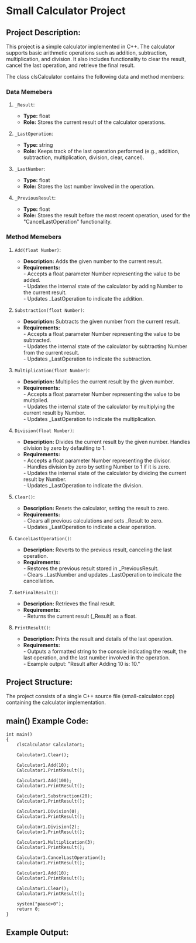 # Small Calculator Project

## Project **Description:**

This project is a simple calculator implemented in C++. The calculator supports basic arithmetic operations such as addition, subtraction, multiplication, and division. It also includes functionality to clear the result, cancel the last operation, and retrieve the final result.

The class clsCalculator contains the following data and method members:

### Data Memebers

1. `_Result`:

   - **Type:** float
   - **Role:** Stores the current result of the calculator operations.

2. `_LastOperation`:

   - **Type:** string
   - **Role:** Keeps track of the last operation performed (e.g., addition, subtraction, multiplication, division, clear, cancel).

3. `_LastNumber`:

   - **Type:** float
   - **Role:** Stores the last number involved in the operation.

4. `_PreviousResult`:

   - **Type:** float
   - **Role:** Stores the result before the most recent operation, used for the "CancelLastOperation" functionality.

### Method Memebers

1. `Add(float Number)`:

   - **Description:** Adds the given number to the current result.
   - **Requirements:**
     <br> - Accepts a float parameter Number representing the value to be added.
     <br> - Updates the internal state of the calculator by adding Number to the current result.
     <br> - Updates \_LastOperation to indicate the addition.

2. `Substraction(float Number)`:

   - **Description:** Subtracts the given number from the current result.
   - **Requirements:**
     <br> - Accepts a float parameter Number representing the value to be subtracted.
     <br> - Updates the internal state of the calculator by subtracting Number from the current result.
     <br> - Updates \_LastOperation to indicate the subtraction.

3. `Multiplication(float Number)`:

   - **Description:** Multiplies the current result by the given number.
   - **Requirements:**
     <br> - Accepts a float parameter Number representing the value to be multiplied.
     <br> - Updates the internal state of the calculator by multiplying the current result by Number.
     <br> - Updates \_LastOperation to indicate the multiplication.

4. `Division(float Number)`:

   - **Description:** Divides the current result by the given number. Handles division by zero by defaulting to 1.
   - **Requirements:**
     <br> - Accepts a float parameter Number representing the divisor.
     <br> - Handles division by zero by setting Number to 1 if it is zero.
     <br> - Updates the internal state of the calculator by dividing the current result by Number.
     <br> - Updates \_LastOperation to indicate the division.

5. `Clear()`:

   - **Description:** Resets the calculator, setting the result to zero.
   - **Requirements:**
     <br> - Clears all previous calculations and sets \_Result to zero.
     <br> - Updates \_LastOperation to indicate a clear operation.

6. `CancelLastOperation()`:

   - **Description:** Reverts to the previous result, canceling the last operation.
   - **Requirements:**
     <br> - Restores the previous result stored in \_PreviousResult.
     <br> - Clears \_LastNumber and updates \_LastOperation to indicate the cancellation.

7. `GetFinalResult()`:

   - **Description:** Retrieves the final result.
   - **Requirements:**
     <br> - Returns the current result (\_Result) as a float.

8. `PrintResult()`:
   - **Description:** Prints the result and details of the last operation.
   - **Requirements:**
     <br> - Outputs a formatted string to the console indicating the result, the last operation, and the last number involved in the operation.
     <br> - Example output: "Result after Adding 10 is: 10."

## Project Structure:

The project consists of a single C++ source file (small-calculator.cpp) containing the calculator implementation.

## main() Example Code:

```
int main()
{
    clsCalculator Calculator1;

    Calculator1.Clear();

    Calculator1.Add(10);
    Calculator1.PrintResult();

    Calculator1.Add(100);
    Calculator1.PrintResult();

    Calculator1.Substraction(20);
    Calculator1.PrintResult();

    Calculator1.Division(0);
    Calculator1.PrintResult();

    Calculator1.Division(2);
    Calculator1.PrintResult();

    Calculator1.Multiplication(3);
    Calculator1.PrintResult();

    Calculator1.CancelLastOperation();
    Calculator1.PrintResult();

    Calculator1.Add(10);
    Calculator1.PrintResult();

    Calculator1.Clear();
    Calculator1.PrintResult();

    system("pause>0");
    return 0;
}
```

## Example Output:
